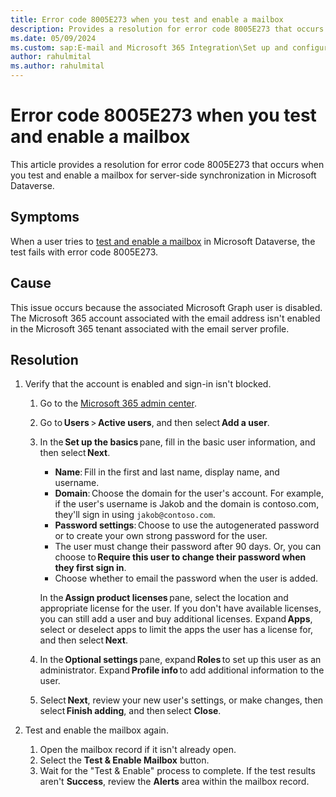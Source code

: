 ```yaml
---
title: Error code 8005E273 when you test and enable a mailbox
description: Provides a resolution for error code 8005E273 that occurs when you test and enable a mailbox for server-side synchronization.
ms.date: 05/09/2024
ms.custom: sap:E-mail and Microsoft 365 Integration\Set up and configuration of server-side synchronization
author: rahulmital
ms.author: rahulmital
---
```

# Error code 8005E273 when you test and enable a mailbox

This article provides a resolution for error code 8005E273 that occurs when you test and enable a mailbox for server-side synchronization in Microsoft Dataverse.

## Symptoms

When a user tries to [test and enable a mailbox](/power-platform/admin/connect-exchange-online#test-the-configuration-of-mailboxes) in Microsoft Dataverse, the test fails with error code 8005E273.

## Cause

This issue occurs because the associated Microsoft Graph user is disabled. The Microsoft 365 account associated with the email address isn't enabled in the Microsoft 365 tenant associated with the email server profile.

## Resolution

1. Verify that the account is enabled and sign-in isn't blocked.

   1. Go to the [Microsoft 365 admin center](https://admin.cloud.microsoft).

   1. Go to **Users** > **Active users**, and then select **Add a user**.
   1. In the **Set up the basics** pane, fill in the basic user information, and then select **Next**.

       - **Name**: Fill in the first and last name, display name, and username.
       - **Domain**: Choose the domain for the user's account. For example, if the user's username is Jakob and the domain is contoso.com, they'll sign in using `jakob@contoso.com`.
       - **Password settings**: Choose to use the autogenerated password or to create your own strong password for the user.
       - The user must change their password after 90 days. Or, you can choose to **Require this user to change their password when they first sign in**.
       - Choose whether to email the password when the user is added.

      In the **Assign product licenses** pane, select the location and appropriate license for the user. If you don't have available licenses, you can still add a user and buy additional licenses. Expand **Apps**, select or deselect apps to limit the apps the user has a license for, and then select **Next**.

   1. In the **Optional settings** pane, expand **Roles** to set up this user as an administrator. Expand **Profile info** to add additional information to the user.
   1. Select **Next**, review your new user's settings, or make changes, then select **Finish adding**, and then select **Close**.

2. Test and enable the mailbox again.

    1. Open the mailbox record if it isn't already open.
    2. Select the **Test & Enable Mailbox** button.
    3. Wait for the "Test & Enable" process to complete. If the test results aren't **Success**, review the **Alerts** area within the mailbox record.
